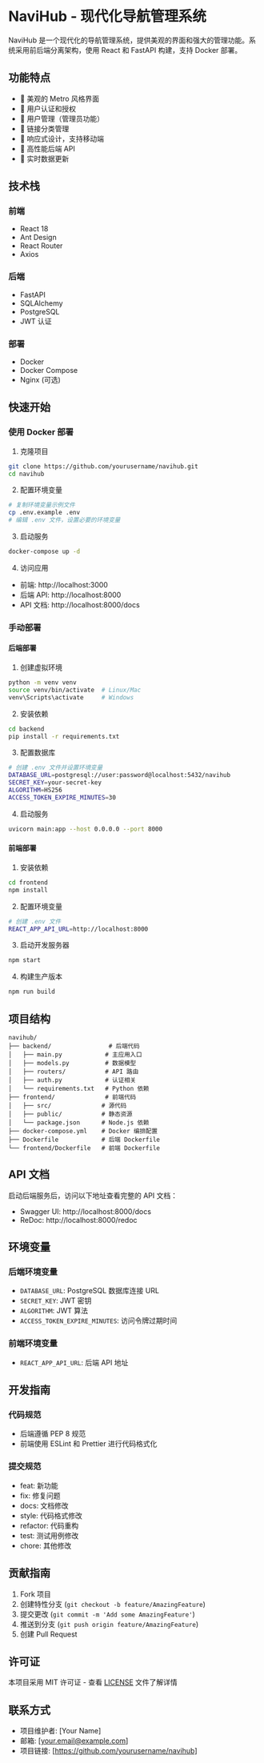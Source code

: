 # NaviHub - 现代化导航管理系统

NaviHub 是一个现代化的导航管理系统，提供美观的界面和强大的管理功能。系统采用前后端分离架构，使用 React 和 FastAPI 构建，支持 Docker 部署。

## 功能特点

- 🎨 美观的 Metro 风格界面
- 🔐 用户认证和授权
- 👥 用户管理（管理员功能）
- 🔗 链接分类管理
- 📱 响应式设计，支持移动端
- 🚀 高性能后端 API
- 🔄 实时数据更新

## 技术栈

### 前端
- React 18
- Ant Design
- React Router
- Axios

### 后端
- FastAPI
- SQLAlchemy
- PostgreSQL
- JWT 认证

### 部署
- Docker
- Docker Compose
- Nginx (可选)

## 快速开始

### 使用 Docker 部署

1. 克隆项目
```bash
git clone https://github.com/yourusername/navihub.git
cd navihub
```

2. 配置环境变量
```bash
# 复制环境变量示例文件
cp .env.example .env
# 编辑 .env 文件，设置必要的环境变量
```

3. 启动服务
```bash
docker-compose up -d
```

4. 访问应用
- 前端: http://localhost:3000
- 后端 API: http://localhost:8000
- API 文档: http://localhost:8000/docs

### 手动部署

#### 后端部署

1. 创建虚拟环境
```bash
python -m venv venv
source venv/bin/activate  # Linux/Mac
venv\Scripts\activate     # Windows
```

2. 安装依赖
```bash
cd backend
pip install -r requirements.txt
```

3. 配置数据库
```bash
# 创建 .env 文件并设置环境变量
DATABASE_URL=postgresql://user:password@localhost:5432/navihub
SECRET_KEY=your-secret-key
ALGORITHM=HS256
ACCESS_TOKEN_EXPIRE_MINUTES=30
```

4. 启动服务
```bash
uvicorn main:app --host 0.0.0.0 --port 8000
```

#### 前端部署

1. 安装依赖
```bash
cd frontend
npm install
```

2. 配置环境变量
```bash
# 创建 .env 文件
REACT_APP_API_URL=http://localhost:8000
```

3. 启动开发服务器
```bash
npm start
```

4. 构建生产版本
```bash
npm run build
```

## 项目结构

```
navihub/
├── backend/                # 后端代码
│   ├── main.py            # 主应用入口
│   ├── models.py          # 数据模型
│   ├── routers/           # API 路由
│   ├── auth.py            # 认证相关
│   └── requirements.txt   # Python 依赖
├── frontend/              # 前端代码
│   ├── src/              # 源代码
│   ├── public/           # 静态资源
│   └── package.json      # Node.js 依赖
├── docker-compose.yml    # Docker 编排配置
├── Dockerfile            # 后端 Dockerfile
└── frontend/Dockerfile   # 前端 Dockerfile
```

## API 文档

启动后端服务后，访问以下地址查看完整的 API 文档：
- Swagger UI: http://localhost:8000/docs
- ReDoc: http://localhost:8000/redoc

## 环境变量

### 后端环境变量
- `DATABASE_URL`: PostgreSQL 数据库连接 URL
- `SECRET_KEY`: JWT 密钥
- `ALGORITHM`: JWT 算法
- `ACCESS_TOKEN_EXPIRE_MINUTES`: 访问令牌过期时间

### 前端环境变量
- `REACT_APP_API_URL`: 后端 API 地址

## 开发指南

### 代码规范
- 后端遵循 PEP 8 规范
- 前端使用 ESLint 和 Prettier 进行代码格式化

### 提交规范
- feat: 新功能
- fix: 修复问题
- docs: 文档修改
- style: 代码格式修改
- refactor: 代码重构
- test: 测试用例修改
- chore: 其他修改

## 贡献指南

1. Fork 项目
2. 创建特性分支 (`git checkout -b feature/AmazingFeature`)
3. 提交更改 (`git commit -m 'Add some AmazingFeature'`)
4. 推送到分支 (`git push origin feature/AmazingFeature`)
5. 创建 Pull Request

## 许可证

本项目采用 MIT 许可证 - 查看 [LICENSE](LICENSE) 文件了解详情

## 联系方式

- 项目维护者: [Your Name]
- 邮箱: [your.email@example.com]
- 项目链接: [https://github.com/yourusername/navihub] 